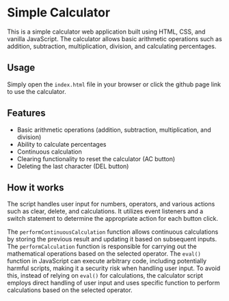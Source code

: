 # Simple Calculator

This is a simple calculator web application built using HTML, CSS, and vanilla JavaScript. The calculator allows basic arithmetic operations such as addition, subtraction, multiplication, division, and calculating percentages.

## Usage

Simply open the `index.html` file in your browser or click the github page link to use the calculator.

## Features

- Basic arithmetic operations (addition, subtraction, multiplication, and division)
- Ability to calculate percentages
- Continuous calculation
- Clearing functionality to reset the calculator (AC button)
- Deleting the last character (DEL button)

## How it works

The script handles user input for numbers, operators, and various actions such as clear, delete, and calculations. It utilizes event listeners and a switch statement to determine the appropriate action for each button click. 

The `performContinuousCalculation` function allows continuous calculations by storing the previous result and updating it based on subsequent inputs. The `performCalculation` function is responsible for carrying out the mathematical operations based on the selected operator. The `eval()` function in JavaScript can execute arbitrary code, including potentially harmful scripts, making it a security risk when handling user input. To avoid this, instead of relying on `eval()` for calculations, the calculator script employs direct handling of user input and uses specific function to perform calculations based on the selected operator.
